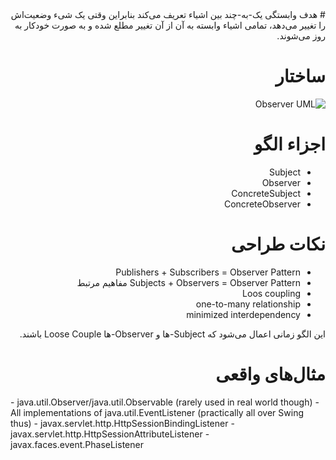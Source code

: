 <div dir="rtl">
# هدف
وابستگی یک-به-چند بین اشیاء تعریف می‌کند بنابراین وقتی یک شیء وضعیت‌اش را تغییر می‌دهد، تمامی اشیاء وابسته به آن از آن تغییر مطلع شده و به صورت خودکار به روز می‌شوند.

# ساختار
![Observer UML](http://www.dofactory.com/Patterns/Diagrams/observer.gif)


# اجزاء الگو
- Subject
- Observer
- ConcreteSubject
- ConcreteObserver


# نکات طراحی
- Publishers + Subscribers = Observer Pattern
- Subjects + Observers = Observer Pattern
مفاهیم مرتبط
- Loos coupling
- one-to-many relationship
- minimized interdependency

این الگو زمانی اعمال می‌شود که Subject-ها و Observer-ها Loose Couple باشند.

# مثال‌های واقعی
<div dir="ltr">
- java.util.Observer/java.util.Observable (rarely used in real world though)
- All implementations of java.util.EventListener (practically all over Swing thus)
- javax.servlet.http.HttpSessionBindingListener
- javax.servlet.http.HttpSessionAttributeListener
- javax.faces.event.PhaseListener


